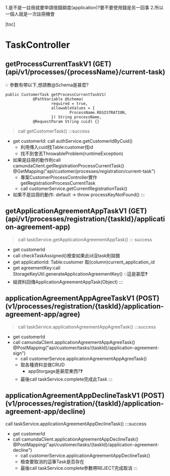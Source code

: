1.是不是一註冊就要申請借錢額度(application)?要不要使用錢是另一回事
2.所以一個人就是一次註冊機會 

[toc]

# TaskController 
## getProcessCurrentTaskV1 (GET) (api/v1/processes/{processName}/current-task)
:bulb: 參數有帶以下,想請教@Schema是甚麼?
```java=
public CustomerTask getProcessCurrentTaskV1(
            @PathVariable @Schema(
                    required = true,
                    allowableValues = {
                            ProcessName.REGISTRATION,
                    }) String processName,
            @RequestParam String cuid) {}
```
> call getCustomerTask()
:::success
- get customerId: call authService.getCustomerIdByCuid()
    - 利用傳入cuid找Table:customer找id
    - 找不到會丟ThrowableProblem(runtimeException)
- 如果是註冊的動作則call camundaClient.getRegistrationProcessCurrentTask()
@GetMapping("api/customer/processes/registration/current-task")
    - 專案CustomerProcessController實作getRegistrationProcessCurrentTask
    - call customerService.getCurrentRegistrationTask()
- 如果不是註冊的動作: default -> throw processKeyNotFound()
:::

## getApplicationAgreementAppTaskV1 (GET) (api/v1/processes/registration/{taskId}/application-agreement-app)
> call taskService.getApplicationAgreementAppTask()
::: success
- get customerId
- call checkTaskAssigned()檢查如果此id沒task則拋錯
- get applicationId:  Table:customer 取(column)current_application_id
- get agreementKey:call StorageKeyUtil.generateApplicationAgreementKey() :bulb:這是甚麼:question:
- 組資料回傳ApplicationAgreementAppTask(Object)
:::

## applicationAgreementAppAgreeTaskV1 (POST) (v1/processes/registration/{taskId}/application-agreement-app/agree)
> call taskService.applicationAgreementAppAgreeTask()
:::success
- get customerId
- call camundaClient.applicationAgreementAppAgreeTask()
@PostMapping("api/customer/tasks/{taskId}/application-agreement-sign")
    - call customerService.applicationAgreementAppAgreeTask()
    - 取各種資料並做CRUD
        - appStorgage是甚麼東西?:question: 
    - 最後call taskService.complete完成此Task
:::

## applicationAgreementAppDeclineTaskV1 (POST) (v1/processes/registration/{taskId}/application-agreement-app/decline)
call taskService.applicationAgreementAppDeclineTask()
:::success
- get customerId
- call camundaClient.applicationAgreementAppDeclineTask()
@PostMapping("api/customer/tasks/{taskId}/application-agreement-decline")
    - call customerService.applicationAgreementAppDeclineTask()
    - 檢查要取消的這筆Task是否存在
    - 最後call taskService.complete參數帶REJECT完成取消
:::







